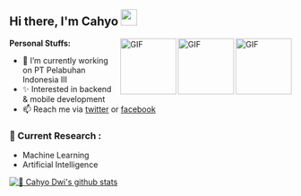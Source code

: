 ## Hi there, I'm Cahyo <img src="https://github.com/TheDudeThatCode/TheDudeThatCode/blob/master/Assets/Hi.gif" width="29px">

<img align="right" alt="GIF" height="100px" src="https://i.giphy.com/media/LMt9638dO8dftAjtco/200.webp" />
<img align="right" alt="GIF" height="100px" src="https://miro.medium.com/max/1062/1*UOcMh43IDlvj6_cXkETQ4Q.gif" />
<img align="right" alt="GIF" height="100px" src="https://media3.giphy.com/media/ln7z2eWriiQAllfVcn/200w.webp" />

**Personal Stuffs:**
- 🔭 I’m currently working on PT Pelabuhan Indonesia III
- ✨ Interested in backend & mobile development
- 📫 Reach me via [twitter](https://twitter.com/cdw1id) or [facebook](https://www.facebook.com/cdw1.id/)

### 🌱 Current Research :   
- Machine Learning  
- Artificial Intelligence  

[![🦉 Cahyo Dwi's github stats](https://github-readme-stats.vercel.app/api?username=cdw1p&show_icons=true)](https://github.com/cdw1p)
